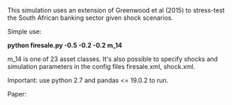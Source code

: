 This simulation uses an extension of Greenwood et al (2015) to stress-test the South 
African banking sector given shock scenarios. 

Simple use: 

**python firesale.py -0.5 -0.2 -0.2 m_14** 

m_14 is one of 23 asset classes. It's also possible to specify shocks and simulation parameters in the config files firesale.xml, shock.xml. 

Important: use python 2.7 and pandas <= 19.0.2 to run. 
 
Paper:  

